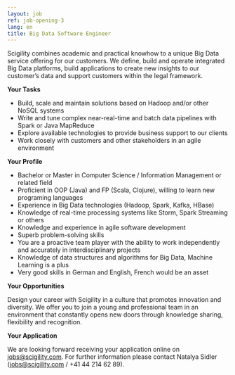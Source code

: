```yaml
---
layout: job
ref: job-opening-3
lang: en
title: Big Data Software Engineer
---
```


Scigility combines academic and practical knowhow to a unique Big Data service offering for our customers. We define, build and operate integrated Big Data platforms, build applications to create new insights to our customer’s data and support customers within the legal framework.

<b>Your Tasks</b>

* Build, scale and maintain solutions based on Hadoop and/or other NoSQL systems
* Write and tune complex near-real-time and batch data pipelines with Spark or Java MapReduce
* Explore available technologies to provide business support to our clients
* Work closely with customers and other stakeholders in an agile environment

<b>Your Profile</b>

* Bachelor or Master in Computer Science / Information Management or related field
* Proficient in OOP (Java) and FP (Scala, Clojure), willing to learn new programing languages
* Experience in Big Data technologies (Hadoop, Spark, Kafka, HBase)
* Knowledge of real-time processing systems like Storm, Spark Streaming or others
* Knowledge and experience in agile software development
* Superb problem-solving skills
* You are a proactive team player with the ability to work independently and accurately in interdisciplinary projects
* Knowledge of data structures and algorithms for Big Data, Machine Learning is a plus
* Very good skills in German and English, French would be an asset

<b>Your Opportunities</b>

Design your career with Scigility in a culture that promotes innovation and diversity. We offer you to join a young and professional team in an environment that constantly opens new doors through knowledge sharing, flexibility and recognition.

<b>Your Application</b>

We are looking forward receiving your application online on jobs@scigility.com. For further information please contact Natalya Sidler (jobs@scigility.com / +41 44 214 62 89).